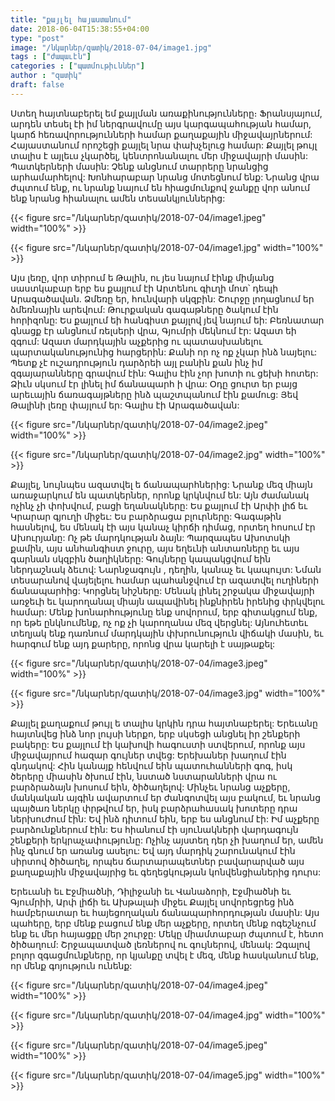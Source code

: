 ```yaml
---
title: "քայլել հայաստանում"
date: 2018-06-04T15:38:55+04:00
type: "post"
image: "/նկարներ/զատիկ/2018-07-04/image1.jpg"
tags : ["ժապաւէն"]
categories : ["պատմութիւններ"]
author : "զատիկ"
draft: false
--- 
```


Ստեղ հայտնաբերել եմ քայլման առաքինությունները։ Ֆրանսյայում, արդեն տեսել էի իմ ներգրավումը այս կարգապահության համար, կարճ հեռավորությունների համար քաղաքային միջավայրներում: Հայաստանում որոշեցի քայլել նրա փախչելուց համար: Քայլել թույլ տալիս է այլեւս չկարծել, կենտրոնանալու մեր միջավայրի մասին: Պատկերների մասին: Չենք անցնում տարրերը նրանցից արհամարհելով: Խոնհարաբար նրանց մոտեցնում ենք: Նրանց վրա ժպտում ենք, ու նրանք նայում են հիացմունքով ջանքը վոր անում ենք նրանց հիանալու ամեն տեսանկյուններից:

{{< figure src="/նկարներ/զատիկ/2018-07-04/image1.jpeg" width="100%" >}}

{{< figure src="/նկարներ/զատիկ/2018-07-04/image1.jpg" width="100%" >}}

Այս լեռը, վոր տիրում ե Թալին, ու յես նայում էինք միմյանց սաստկաբար երբ ես քայլում էի Արտենու գիւղի մոտ՝ դեպի Արագածավան. Ձմեռը եր, հունվարի սկզբին: Շուրջը լողացնում եր ձմեռնային արեվում: Թուրքական գագաթները ծակում էին հորիզոնը: Ես քայլում եի հանգիստ քայլով յեվ նայում եի: Բեռնատար գնացք էր անցնում ռելսերի վրա, Գյումրի մեկնում էր: Ազատ եի զգում: Ազատ մարդկային աչքերից ու պատասխանելու պարտականությունից հարցերին: Քանի որ ոչ ոք չկար ինձ նայելու: Պետք չէ ուշադրություն դարձրեի այլ բանին քան ինչ իմ զգայարանները գրավում էին: Գալիս էին չոր խոտի ու ցեխի հոտեր: Ձիւն սկսում էր լինել իմ ճանապարհ ի վրա: Օդը ցուրտ եր բայց արեւային ճառագայթները ինձ պաշտպանում էին քամուց: Յեվ Թալինի լեռը փայլում եր: Գալիս էի Արագածավան:

{{< figure src="/նկարներ/զատիկ/2018-07-04/image2.jpeg" width="100%" >}}

{{< figure src="/նկարներ/զատիկ/2018-07-04/image2.jpg" width="100%" >}}

Քայլել, նույնպես ազատվել ե ճանապարհներից: Նրանք մեզ միայն առաջարկում են պատկերներ, որոնք կրկնվում են: Այն ժամանակ ոչինչ չի փոխվում, բացի եղանակները: Ես քայլում էի Արփի լիճ եւ Կրարար գյուղի միջեւ: Ես բարձրացա բլուրները: Գագաթին հասնելով, ես մենակ էի այս կանաչ կիրճի դիմաց, որտեղ  հոսում էր Ախուրյանը: Ոչ թե մարդկության ձայն: Պարզապես Ախոտսկի քամին, այս անհանգիստ ջուրը, այս եղեւնի անտառները եւ այս գարնան սկզբին ծաղիկները: Գույները կապակցվում եին ներդաշնակ ձեւով: Նարնջագույն , դեղին, կանաչ եւ կապույտ: Նման տեսարանով վայելելու համար պահանջվում էր ազատվել ուղիների ճանապարհից: Կորցնել նիշները: Մենակ լինել շրջակա միջավայրի առջեւի եւ կարողանալ միայն ապավինել ինքնիրեն իրենից փրկվելու համար: Մենք խոնարհությունը ենք սովորում, երբ գիտակցում ենք, որ եթե ընկնումենք, ոչ ոք չի կարողանա մեզ վերցնել: Այնուհետեւ տեղյակ ենք դառնում մարդկային փխրունություն վիճակի մասին, եւ հարգում ենք այդ քարերը, որոնց վրա կարելի է սայթաքել:

{{< figure src="/նկարներ/զատիկ/2018-07-04/image3.jpeg" width="100%" >}}

{{< figure src="/նկարներ/զատիկ/2018-07-04/image3.jpg" width="100%" >}}

Քայլել քաղաքում թույլ ե տալիս կրկին դրա հայտնաբերել: Երեւանը հայտնվեց ինձ նոր լույսի ներքո, երբ սկսեցի անցնել իր շենքերի բակերը: Ես քայլում էի կախովի հագուստի ստվերում, որոնք այս միջավայրում հազար գույներ տվեց: Երեխաներ խաղում էին գնդակով: Հին կանայք հենվում եին պատուհանների գոգ, իսկ ծերերը միասին ծխում էին, նստած նստարանների վրա ու բարձրաձայն խոսում եին, ծիծաղելով: Մինչեւ նրանց աչքերը, մանկական այգին ավարտում եր ժանգոտվել այս բակում, եւ նրանց պայծառ ներկը փրթվում եր, իսկ բարձրահասակ խոտերը դրա ներխուժում էին: Եվ ինձ դիտում եին, երբ ես անցնում էի: Իմ աչքերը բարձունքներում էին: Ես հիանում էի սյունակների վարդագույն շենքերի երկրաչափությունը: Ոչինչ այստեղ դեր չի խաղում եր, ամեն ինչ գնում եր առանց ասելու: Եվ այդ մարդիկ շարունակում էին սիրտով ծիծաղել, որպես ճարտարապետներ բավարարված այս քաղաքային միջավայրից եւ գեղեցկության կոնվենցիաներից դուրս:

Երեւանի եւ Էջմիածնի, Դիլիջանի եւ Վանաձորի, Էջմիածնի եւ Գյումրիի, Արփ լիճի եւ Ախթալաի միջեւ Քայլել սովորեցրեց ինձ համբերատար եւ հայեցողական ճանապարհորդության մասին: Այս պահերը, երբ մենք բացում ենք մեր աչքերը, որտեղ մենք ոգեշնչում ենք եւ մեր հայացքը մեր շուրջը: Մեկը միամտաբար ժպտում է, հետո ծիծաղում: Շրջապատված լեռներով ու գույներով, մենակ: Զգալով բոլոր զգացմունքները, որ կյանքը տվել է մեզ, մենք հասկանում ենք, որ մենք գոյություն ունենք:

{{< figure src="/նկարներ/զատիկ/2018-07-04/image4.jpeg" width="100%" >}}

{{< figure src="/նկարներ/զատիկ/2018-07-04/image4.jpg" width="100%" >}}

{{< figure src="/նկարներ/զատիկ/2018-07-04/image5.jpeg" width="100%" >}}

{{< figure src="/նկարներ/զատիկ/2018-07-04/image5.jpg" width="100%" >}}
